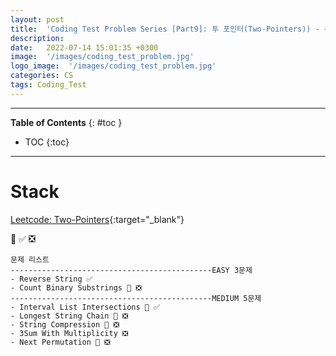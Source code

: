 ```yaml
---
layout: post
title:  'Coding Test Problem Series [Part9]: 투 포인터(Two-Pointers)) - 문제'
description: 
date:   2022-07-14 15:01:35 +0300
image:  '/images/coding_test_problem.jpg'
logo_image:  '/images/coding_test_problem.jpg'
categories: CS
tags: Coding_Test
---
```

---

**Table of Contents**
{: #toc }
*  TOC
{:toc}

---


# Stack


[Leetcode: Two-Pointers](https://leetcode.com/tag/two-pointers/){:target="_blank"}  

💟 ✅ ❎  

```
문제 리스트
---------------------------------------------EASY 3문제
- Reverse String ✅
- Count Binary Substrings 💟 ❎
---------------------------------------------MEDIUM 5문제
- Interval List Intersections 💟 ✅
- Longest String Chain 💟 ❎
- String Compression 💟 ❎
- 3Sum With Multiplicity ❎
- Next Permutation 💟 ❎
```

